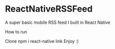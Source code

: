 # ReactNativeRSSFeed
A super basic mobile RSS feed I built in React Native

How to run

Clone
npm i
react-native link
Enjoy :)

